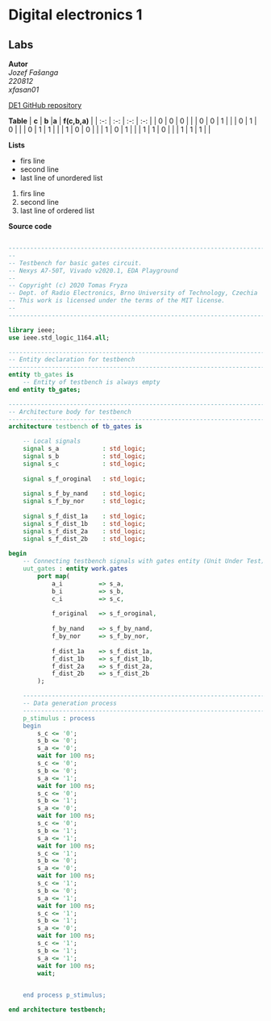 # Digital electronics 1

## Labs
**Autor**  
*Jozef Fašanga*  
*220812*  
*xfasan01*

[DE1 GitHub repository](https://github.com/tomas-fryza/Digital-electronics-1)


**Table**
| **c** | **b** |**a** | **f(c,b,a)** |
| :-: | :-: | :-: | :-: |
| 0 | 0 | 0 |  |
| 0 | 0 | 1 |  |
| 0 | 1 | 0 |  |
| 0 | 1 | 1 |  |
| 1 | 0 | 0 |  |
| 1 | 0 | 1 |  |
| 1 | 1 | 0 |  |
| 1 | 1 | 1 |  |


**Lists**
- firs line
- second line
- last line of unordered list

1. firs line
2. second line
3. last line of ordered list

**Source code**
```vhdl

------------------------------------------------------------------------
--
-- Testbench for basic gates circuit.
-- Nexys A7-50T, Vivado v2020.1, EDA Playground
--
-- Copyright (c) 2020 Tomas Fryza
-- Dept. of Radio Electronics, Brno University of Technology, Czechia
-- This work is licensed under the terms of the MIT license.
--
------------------------------------------------------------------------

library ieee;
use ieee.std_logic_1164.all;

------------------------------------------------------------------------
-- Entity declaration for testbench
------------------------------------------------------------------------
entity tb_gates is
    -- Entity of testbench is always empty
end entity tb_gates;

------------------------------------------------------------------------
-- Architecture body for testbench
------------------------------------------------------------------------
architecture testbench of tb_gates is

    -- Local signals
    signal s_a   		  : std_logic;
    signal s_b   		  : std_logic;
    signal s_c            : std_logic;
    
    signal s_f_oroginal   : std_logic;
    
    signal s_f_by_nand    : std_logic;
    signal s_f_by_nor     : std_logic;
    
    signal s_f_dist_1a	  : std_logic;
    signal s_f_dist_1b	  : std_logic;
    signal s_f_dist_2a	  : std_logic;
    signal s_f_dist_2b	  : std_logic;
    
begin
    -- Connecting testbench signals with gates entity (Unit Under Test)
    uut_gates : entity work.gates
        port map(
            a_i   		 => s_a,
            b_i   		 => s_b,
            c_i   		 => s_c,
            
            f_original   => s_f_oroginal,
            
            f_by_nand    => s_f_by_nand,
            f_by_nor     => s_f_by_nor,
            
            f_dist_1a    => s_f_dist_1a,
			f_dist_1b    => s_f_dist_1b,
			f_dist_2a    => s_f_dist_2a,
			f_dist_2b    => s_f_dist_2b
        );

    --------------------------------------------------------------------
    -- Data generation process
    --------------------------------------------------------------------
    p_stimulus : process
    begin
    	s_c <= '0';
        s_b <= '0';             
        s_a <= '0';
        wait for 100 ns;
        s_c <= '0';
        s_b <= '0';
        s_a <= '1';
        wait for 100 ns;
        s_c <= '0';
        s_b <= '1';
        s_a <= '0';
        wait for 100 ns;
        s_c <= '0';
        s_b <= '1';
        s_a <= '1';
        wait for 100 ns;
        s_c <= '1';
        s_b <= '0';             
        s_a <= '0';
        wait for 100 ns;
        s_c <= '1';
        s_b <= '0';
        s_a <= '1';
        wait for 100 ns;
        s_c <= '1';
        s_b <= '1';
        s_a <= '0';
        wait for 100 ns;
        s_c <= '1';
        s_b <= '1';
        s_a <= '1';
        wait for 100 ns;
        wait;
        

    end process p_stimulus;

end architecture testbench;

```
